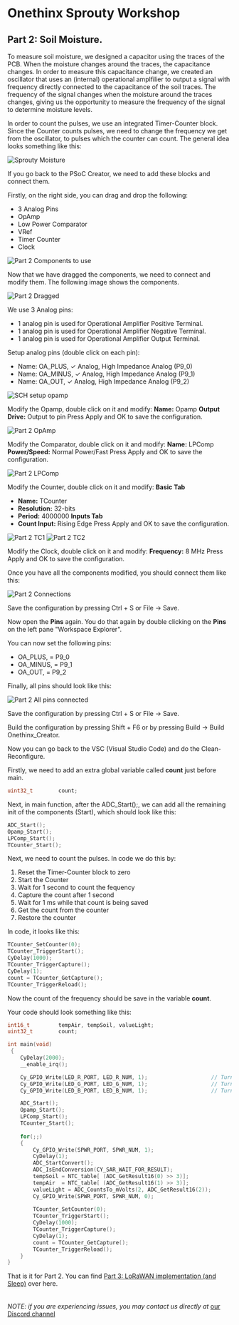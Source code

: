 # Onethinx Sprouty Workshop

## Part 2: Soil Moisture.

To measure soil moisture, we designed a capacitor using the traces of the PCB. When the moisture changes around the traces, the capacitance changes. In order to measure this capacitance change, we created an oscillator that uses an (internal) operational amplfilier to output a signal with frequency directly connected to the capacitance of the soil traces. The frequency of the signal changes when the moisture around the traces changes, giving us the opportunity to measure the frequency of the signal to determine moisture levels. 

In order to count the pulses, we use an integrated Timer-Counter block. Since the Counter counts pulses, we need to change the frequency we get from the oscillator, to pulses which the counter can count. The general idea looks something like this:

![Sprouty Moisture](https://github.com/onethinx/Sprouty_Workshop/blob/main/assets/img/HowSpoutyMoistureWorks.png)

If you go back to the PSoC Creator, we need to add these blocks and connect them.

Firstly, on the right side, you can drag and drop the following:
* 3 Analog Pins
* OpAmp
* Low Power Comparator
* VRef
* Timer Counter
* Clock

![Part 2 Components to use](https://github.com/onethinx/Sprouty_Workshop/blob/main/assets/img/P2Components.png)

Now that we have dragged the components, we need to connect and modify them. The following image shows the components.

![Part 2 Dragged](https://github.com/onethinx/Sprouty_Workshop/blob/main/assets/img/P2Dragged.png)


We use 3 Analog pins:
* 1 analog pin is used for Operational Amplifier Positive Terminal.
* 1 analog pin is used for Operational Amplifier Negative Terminal.
* 1 analog pin is used for Operational Amplifier Output Terminal.

Setup analog pins (double click on each pin):
* Name: OA_PLUS,  ✓ Analog, High Impedance Analog (P9_0)
* Name: OA_MINUS, ✓ Analog, High Impedance Analog (P9_1)
* Name: OA_OUT,   ✓ Analog, High Impedance Analog (P9_2)

![SCH setup opamp](https://github.com/onethinx/Sprouty_Workshop/blob/main/assets/img/Sprouty_Basic_SCH.png)

Modify the Opamp, double click on it and modify:
**Name:** Opamp
**Output Drive:** Output to pin
Press Apply and OK to save the configuration.

![Part 2 OpAmp](https://github.com/onethinx/Sprouty_Workshop/blob/main/assets/img/Config_OpAmp.png)

Modify the Comparator, double click on it and modify:
**Name:** LPComp
**Power/Speed:** Normal Power/Fast
Press Apply and OK to save the configuration.

![Part 2 LPComp](https://github.com/onethinx/Sprouty_Workshop/blob/main/assets/img/Config_LPComp.png)

Modify the Counter, double click on it and modify:
**Basic Tab**
* **Name:** TCounter
* **Resolution:** 32-bits
* **Period:** 4000000
**Inputs Tab**
* **Count Input:** Rising Edge
Press Apply and OK to save the configuration.

![Part 2 TC1](https://github.com/onethinx/Sprouty_Workshop/blob/main/assets/img/Config_Counter1.png)
![Part 2 TC2](https://github.com/onethinx/Sprouty_Workshop/blob/main/assets/img/Config_Counter2.png)

Modify the Clock, double click on it and modify:
**Frequency:** 8 MHz
Press Apply and OK to save the configuration.

Once you have all the components modified, you should connect them like this:

![Part 2 Connections](https://github.com/onethinx/Sprouty_Workshop/blob/main/assets/img/P2Connections.png)

Save the configuration by pressing Ctrl + S or File -> Save.

Now open the **Pins** again. You do that again by double clicking on the **Pins** on the left pane "Workspace Explorer".

You can now set the following pins:
* OA_PLUS,  = P9_0
* OA_MINUS, = P9_1
* OA_OUT,   = P9_2

Finally, all pins should look like this:

![Part 2 All pins connected](https://github.com/onethinx/Sprouty_Workshop/blob/main/assets/img/Config_Pins.png)

Save the configuration by pressing Ctrl + S or File -> Save.

Build the configuration by pressing Shift + F6 or by pressing Build -> Build Onethinx_Creator. 

Now you can go back to the VSC (Visual Studio Code) and do the Clean-Reconfigure.

Firstly, we need to add an extra global variable called **count** just before main.

```c
uint32_t 		count;
```

Next, in main function, after the ADC_Start();, we can add all the remaining init of the components (Start), which should look like this:

```c
ADC_Start();	
Opamp_Start();	
LPComp_Start();	
TCounter_Start();
```

Next, we need to count the pulses. In code we do this by:
1. Reset the Timer-Counter block to zero
2. Start the Counter
3. Wait for 1 second to count the fequency
4. Capture the count after 1 second
5. Wait for 1 ms while that count is being saved
6. Get the count from the counter
7. Restore the counter

In code, it looks like this:

```c
TCounter_SetCounter(0);			
TCounter_TriggerStart();		
CyDelay(1000);					
TCounter_TriggerCapture();		
CyDelay(1);						
count = TCounter_GetCapture();	
TCounter_TriggerReload();	
```

Now the count of the frequency should be save in the variable **count**.

Your code should look something like this:

```c
int16_t 		tempAir, tempSoil, valueLight;
uint32_t 		count;

int main(void)
 {
	CyDelay(2000);
	__enable_irq();

	Cy_GPIO_Write(LED_R_PORT, LED_R_NUM, 1);					// Turn off the red LED
	Cy_GPIO_Write(LED_G_PORT, LED_G_NUM, 1);					// Turn off the green LED
	Cy_GPIO_Write(LED_B_PORT, LED_B_NUM, 1);					// Turn off the blue LED

	ADC_Start();												 
    Opamp_Start();												
	LPComp_Start();												
	TCounter_Start();											
	
	for(;;)
	{			
		Cy_GPIO_Write(SPWR_PORT, SPWR_NUM, 1);					
		CyDelay(1);												
		ADC_StartConvert();										
		ADC_IsEndConversion(CY_SAR_WAIT_FOR_RESULT);			
		tempSoil = NTC_table[ (ADC_GetResult16(0) >> 3)];		
		tempAir  = NTC_table[ (ADC_GetResult16(1) >> 3)];		
		valueLight = ADC_CountsTo_mVolts(2, ADC_GetResult16(2));
		Cy_GPIO_Write(SPWR_PORT, SPWR_NUM, 0);					
		
		TCounter_SetCounter(0);									
		TCounter_TriggerStart();								
		CyDelay(1000);											
		TCounter_TriggerCapture();								
		CyDelay(1);												
		count = TCounter_GetCapture();							
		TCounter_TriggerReload();						
	}
}
```

That is it for Part 2. You can find [Part 3: LoRaWAN implementation (and Sleep)](../Part_3_LoRaWAN/) over here.<br><br><br>
*NOTE: if you are experiencing issues, you may contact us directly at* [our Discord channel](https://discord.gg/CvzZwXDk)<br>
